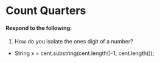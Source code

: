 # Count Quarters
#### Respond to the following:

1. How do you isolate the ones digit of a number?
  * String x = cent.substring(cent.length()-1, cent.length());
